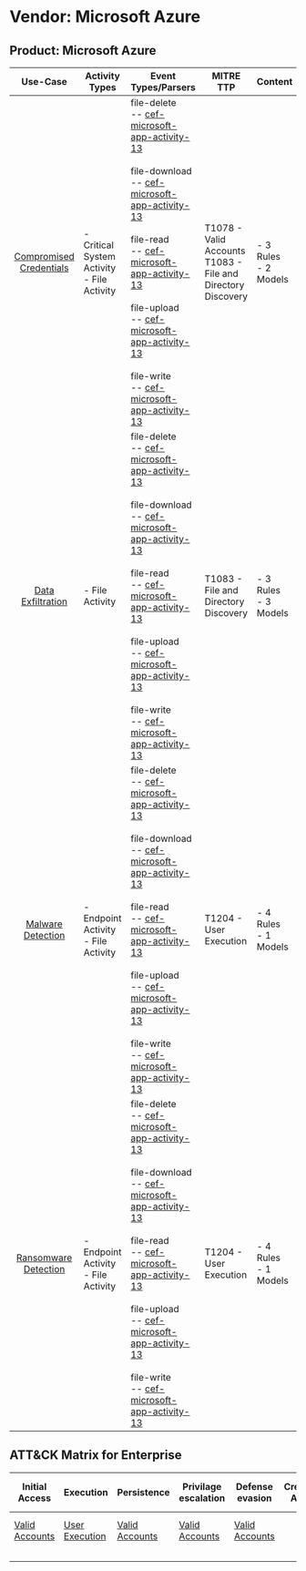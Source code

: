 Vendor: Microsoft Azure
=======================
Product: Microsoft Azure
------------------------
|                                 Use-Case                                  | Activity Types                                | Event Types/Parsers                                                                                                                                                                                                                                                                                                                                                                                                                                                                                                                                                                                       | MITRE TTP                                                          | Content                   |
|:-------------------------------------------------------------------------:| --------------------------------------------- | --------------------------------------------------------------------------------------------------------------------------------------------------------------------------------------------------------------------------------------------------------------------------------------------------------------------------------------------------------------------------------------------------------------------------------------------------------------------------------------------------------------------------------------------------------------------------------------------------------- | ------------------------------------------------------------------ | ------------------------- |
| [Compromised Credentials](../UseCases/usecase_compromised_credentials.md) | - Critical System Activity<br>- File Activity |  file-delete<br> -- [cef-microsoft-app-activity-13](../Parsers/parserContent_cef-microsoft-app-activity-13.md)<br><br> file-download<br> -- [cef-microsoft-app-activity-13](../Parsers/parserContent_cef-microsoft-app-activity-13.md)<br><br> file-read<br> -- [cef-microsoft-app-activity-13](../Parsers/parserContent_cef-microsoft-app-activity-13.md)<br><br> file-upload<br> -- [cef-microsoft-app-activity-13](../Parsers/parserContent_cef-microsoft-app-activity-13.md)<br><br> file-write<br> -- [cef-microsoft-app-activity-13](../Parsers/parserContent_cef-microsoft-app-activity-13.md)<br> | T1078 - Valid Accounts<br>T1083 - File and Directory Discovery<br> |  - 3 Rules<br> - 2 Models |
|       [Data Exfiltration](../UseCases/usecase_data_exfiltration.md)       | - File Activity                               |  file-delete<br> -- [cef-microsoft-app-activity-13](../Parsers/parserContent_cef-microsoft-app-activity-13.md)<br><br> file-download<br> -- [cef-microsoft-app-activity-13](../Parsers/parserContent_cef-microsoft-app-activity-13.md)<br><br> file-read<br> -- [cef-microsoft-app-activity-13](../Parsers/parserContent_cef-microsoft-app-activity-13.md)<br><br> file-upload<br> -- [cef-microsoft-app-activity-13](../Parsers/parserContent_cef-microsoft-app-activity-13.md)<br><br> file-write<br> -- [cef-microsoft-app-activity-13](../Parsers/parserContent_cef-microsoft-app-activity-13.md)<br> | T1083 - File and Directory Discovery<br>                           |  - 3 Rules<br> - 3 Models |
|       [Malware Detection](../UseCases/usecase_malware_detection.md)       | - Endpoint Activity<br>- File Activity        |  file-delete<br> -- [cef-microsoft-app-activity-13](../Parsers/parserContent_cef-microsoft-app-activity-13.md)<br><br> file-download<br> -- [cef-microsoft-app-activity-13](../Parsers/parserContent_cef-microsoft-app-activity-13.md)<br><br> file-read<br> -- [cef-microsoft-app-activity-13](../Parsers/parserContent_cef-microsoft-app-activity-13.md)<br><br> file-upload<br> -- [cef-microsoft-app-activity-13](../Parsers/parserContent_cef-microsoft-app-activity-13.md)<br><br> file-write<br> -- [cef-microsoft-app-activity-13](../Parsers/parserContent_cef-microsoft-app-activity-13.md)<br> | T1204 - User Execution<br>                                         |  - 4 Rules<br> - 1 Models |
|    [Ransomware Detection](../UseCases/usecase_ransomware_detection.md)    | - Endpoint Activity<br>- File Activity        |  file-delete<br> -- [cef-microsoft-app-activity-13](../Parsers/parserContent_cef-microsoft-app-activity-13.md)<br><br> file-download<br> -- [cef-microsoft-app-activity-13](../Parsers/parserContent_cef-microsoft-app-activity-13.md)<br><br> file-read<br> -- [cef-microsoft-app-activity-13](../Parsers/parserContent_cef-microsoft-app-activity-13.md)<br><br> file-upload<br> -- [cef-microsoft-app-activity-13](../Parsers/parserContent_cef-microsoft-app-activity-13.md)<br><br> file-write<br> -- [cef-microsoft-app-activity-13](../Parsers/parserContent_cef-microsoft-app-activity-13.md)<br> | T1204 - User Execution<br>                                         |  - 4 Rules<br> - 1 Models |

ATT&CK Matrix for Enterprise
----------------------------
| Initial Access                                                      | Execution                                                           | Persistence                                                         | Privilage escalation                                                | Defense evasion                                                     | Credential Access | Discovery                                                                         | Lateral Movement | Collection | Command and Control | Exfiltration | Impact |
| ------------------------------------------------------------------- | ------------------------------------------------------------------- | ------------------------------------------------------------------- | ------------------------------------------------------------------- | ------------------------------------------------------------------- | ----------------- | --------------------------------------------------------------------------------- | ---------------- | ---------- | ------------------- | ------------ | ------ |
| [Valid Accounts](https://attack.mitre.org/techniques/T1078)<br><br> | [User Execution](https://attack.mitre.org/techniques/T1204)<br><br> | [Valid Accounts](https://attack.mitre.org/techniques/T1078)<br><br> | [Valid Accounts](https://attack.mitre.org/techniques/T1078)<br><br> | [Valid Accounts](https://attack.mitre.org/techniques/T1078)<br><br> |                   | [File and Directory Discovery](https://attack.mitre.org/techniques/T1083)<br><br> |                  |            |                     |              |        |